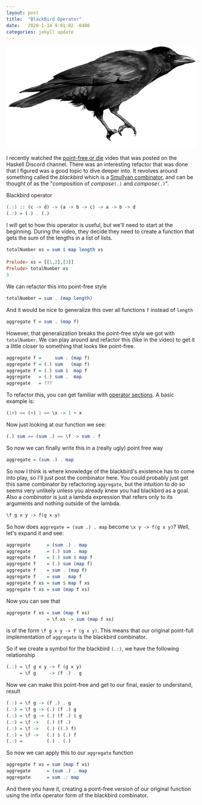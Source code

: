```yaml
---
layout: post
title:  "BlackBird Operator"
date:   2020-1-14 9:01:02 -0400
categories: jekyll update
---
```


![image](/assets/images/blackbird.png)

I recently watched the [point-free or
die](https://www.youtube.com/watch?v=seVSlKazsNk) video that was posted on the
Haskell Discord channel. There was an interesting refactor that was done that I
figured was a good topic to dive deeper into. It revolves around something
called the *blackbird* which is a [Smullyan
combinator](https://en.wikipedia.org/wiki/To_Mock_a_Mockingbird), and can be
thought of as the "composition of *compose*`(.)` and *compose*`(.)`".

Blackbird operator

```haskell
(.:) :: (c -> d) -> (a -> b -> c) -> a -> b -> d
(.:) = (.) . (.)
```

I will get to how this operator is useful, but we'll need to start at the
beginning. During the video, they decide they need to create a function that
gets the sum of the lengths in a list of lists.

```haskell
totalNumber xs = sum $ map length xs

Prelude> xs = [[1,2],[3]]
Prelude> totalNumber xs
3
```

We can refactor this into point-free style

```haskell
totalNumber = sum . (map length)
```

And it would be nice to generalize this over all functions `f` instead of
`length`

```haskell
aggregate f = sum . (map f)
```

However, that generalization breaks the point-free style we got with
`totalNumber`. We can play around and refactor this (like in the video) to get
it a little closer to something that looks like point-free.

```haskell
aggregate f =     sum . (map f)
aggregate f = (.) sum   (map f)
aggregate f = (.) sum $  map f
aggregate   = (.) sum .  map
aggregate   = ???
```

To refactor this, you can get familiar with [operator
sections](https://wiki.haskell.org/Section_of_an_infix_operator). A basic
example is:

```haskell
(1+) == (+) 1 == \x -> 1 + x
```

Now just looking at our function we see:

```haskell
(.) sum == (sum .) == \f -> sum . f
```

So now we can finally write this in a (really ugly) point free way

```haskell
aggregate = (sum .) . map
```

So now I think is where knowledge of the blackbird's existence has to come into
play, so I'll just post the combinator here. You could probably just get this
same combinator by refactoring `aggregate`, but the intuition to do so seems
very unlikely unless you already knew you had blackbird as a goal. Also a
*combinator* is just a lambda expression that refers only to its arguments and
nothing outside of the lambda.

```haskell
\f g x y -> f(g x y)
```

So how does `aggregate = (sum .) . map` become `\x y -> f(g x y)`? Well, let's
expand it and see:

```haskell
aggregate      = (sum .) . map
aggregate      = (.) sum . map
aggregate f    = (.) sum $ map f
aggregate f    = (.) sum (map f)
aggregate f    = sum . (map f)
aggregate f    = sum . map f
aggregate f xs = sum $ map f xs
aggregate f xs = sum (map f xs)
```

Now you can see that

```haskell
aggregate f xs = sum (map f xs)
               = \f xs -> sum (map f xs)
```

is of the form `\f g x y -> f (g x y)`. This means that our original point-full
implementation of `aggregate` is the blackbird combinator.

So if we create a symbol for the blackbird `(.:)`, we have the following
relationship

```haskell
(.:) = \f g x y -> f (g x y)
     = \f g     -> (f .) . g
```

Now we can make this point-free and get to our final, easier to understand,
result

```haskell
(.:) = \f g -> (f .) . g
(.:) = \f g -> (.) (f .) g
(.:) = \f g -> (.) (f .) $ g
(.:) = \f ->   (.) (f .)
(.:) = \f ->   (.) ((.) f)
(.:) = \f ->   (.) $ (.) f
(.:) =         (.) . (.)
```

So now we can apply this to our `aggregate` function

```haskell
aggregate f xs = sum (map f xs)
aggregate      = (sum .) . map
aggregate      = sum .: map
```

And there you have it, creating a point-free version of our original function
using the infix operator form of the blackbird combinator.
